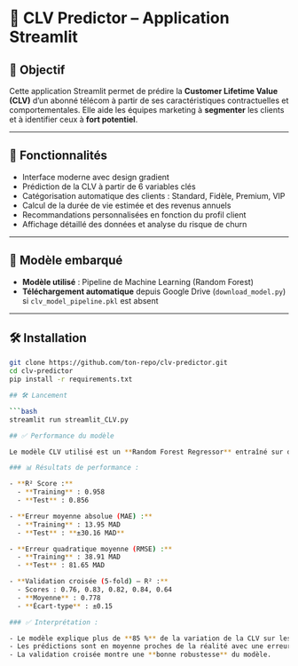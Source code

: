 # 💎 CLV Predictor – Application Streamlit

## 🎯 Objectif

Cette application Streamlit permet de prédire la **Customer Lifetime Value (CLV)** d’un abonné télécom à partir de ses caractéristiques contractuelles et comportementales. Elle aide les équipes marketing à **segmenter** les clients et à identifier ceux à **fort potentiel**.

---

## 🚀 Fonctionnalités

- Interface moderne avec design gradient
- Prédiction de la CLV à partir de 6 variables clés
- Catégorisation automatique des clients : Standard, Fidèle, Premium, VIP
- Calcul de la durée de vie estimée et des revenus annuels
- Recommandations personnalisées en fonction du profil client
- Affichage détaillé des données et analyse du risque de churn

---

## 🧠 Modèle embarqué

- **Modèle utilisé** : Pipeline de Machine Learning (Random Forest)
- **Téléchargement automatique** depuis Google Drive (`download_model.py`) si `clv_model_pipeline.pkl` est absent

---

## 🛠️ Installation

```bash
git clone https://github.com/ton-repo/clv-predictor.git
cd clv-predictor
pip install -r requirements.txt

## 🛠️ Lancement

```bash
streamlit run streamlit_CLV.py

## ✅ Performance du modèle

Le modèle CLV utilisé est un **Random Forest Regressor** entraîné sur des données clients télécom.

### 📊 Résultats de performance :

- **R² Score :**
  - **Training** : 0.958
  - **Test** : 0.856

- **Erreur moyenne absolue (MAE) :**
  - **Training** : 13.95 MAD
  - **Test** : **±30.16 MAD**

- **Erreur quadratique moyenne (RMSE) :**
  - **Training** : 38.91 MAD
  - **Test** : 81.65 MAD

- **Validation croisée (5-fold) – R² :**
  - Scores : 0.76, 0.83, 0.82, 0.84, 0.64
  - **Moyenne** : 0.778
  - **Écart-type** : ±0.15

### ✅ Interprétation :

- Le modèle explique plus de **85 %** de la variation de la CLV sur les données test.
- Les prédictions sont en moyenne proches de la réalité avec une erreur d’environ **30 MAD**.
- La validation croisée montre une **bonne robustesse** du modèle.

